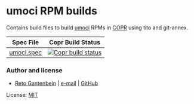 # umoci RPM builds

Contains build files to build [umoci](https://umo.ci/) RPMs in [COPR](https://copr.fedorainfracloud.org/coprs/ganto/umoci) using tito and git-annex.

| Spec File                | Copr Build Status                  |
| ------------------------ | ---------------------------------- | 
| [umoci.spec](umoci/umoci.spec) | [![Copr build status](https://copr.fedorainfracloud.org/coprs/ganto/umoci/package/umoci/status_image/last_build.png)](https://copr.fedorainfracloud.org/coprs/ganto/umoci/package/umoci/) |


### Author and license

- [Reto Gantenbein](https://linuxmonk.ch/) | [e-mail](mailto:reto.gantenbein@linuxmonk.ch) | [GitHub](https://github.com/ganto)

License: [MIT](https://tldrlegal.com/license/mit-license)

